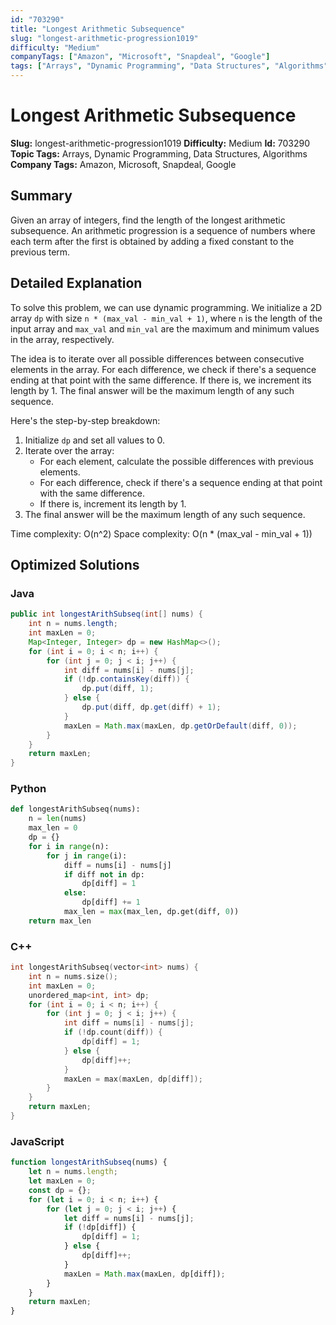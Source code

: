 ```yaml
---
id: "703290"
title: "Longest Arithmetic Subsequence"
slug: "longest-arithmetic-progression1019"
difficulty: "Medium"
companyTags: ["Amazon", "Microsoft", "Snapdeal", "Google"]
tags: ["Arrays", "Dynamic Programming", "Data Structures", "Algorithms"]
---
```


**Longest Arithmetic Subsequence**
=====================================

**Slug:** longest-arithmetic-progression1019
**Difficulty:** Medium
**Id:** 703290
**Topic Tags:** Arrays, Dynamic Programming, Data Structures, Algorithms
**Company Tags:** Amazon, Microsoft, Snapdeal, Google

## Summary
Given an array of integers, find the length of the longest arithmetic subsequence. An arithmetic progression is a sequence of numbers where each term after the first is obtained by adding a fixed constant to the previous term.

## Detailed Explanation
To solve this problem, we can use dynamic programming. We initialize a 2D array `dp` with size `n * (max_val - min_val + 1)`, where `n` is the length of the input array and `max_val` and `min_val` are the maximum and minimum values in the array, respectively.

The idea is to iterate over all possible differences between consecutive elements in the array. For each difference, we check if there's a sequence ending at that point with the same difference. If there is, we increment its length by 1. The final answer will be the maximum length of any such sequence.

Here's the step-by-step breakdown:

1. Initialize `dp` and set all values to 0.
2. Iterate over the array:
	* For each element, calculate the possible differences with previous elements.
	* For each difference, check if there's a sequence ending at that point with the same difference.
	* If there is, increment its length by 1.
3. The final answer will be the maximum length of any such sequence.

Time complexity: O(n^2)
Space complexity: O(n \* (max_val - min_val + 1))

## Optimized Solutions

### Java
```java
public int longestArithSubseq(int[] nums) {
    int n = nums.length;
    int maxLen = 0;
    Map<Integer, Integer> dp = new HashMap<>();
    for (int i = 0; i < n; i++) {
        for (int j = 0; j < i; j++) {
            int diff = nums[i] - nums[j];
            if (!dp.containsKey(diff)) {
                dp.put(diff, 1);
            } else {
                dp.put(diff, dp.get(diff) + 1);
            }
            maxLen = Math.max(maxLen, dp.getOrDefault(diff, 0));
        }
    }
    return maxLen;
}
```

### Python
```python
def longestArithSubseq(nums):
    n = len(nums)
    max_len = 0
    dp = {}
    for i in range(n):
        for j in range(i):
            diff = nums[i] - nums[j]
            if diff not in dp:
                dp[diff] = 1
            else:
                dp[diff] += 1
            max_len = max(max_len, dp.get(diff, 0))
    return max_len
```

### C++
```cpp
int longestArithSubseq(vector<int> nums) {
    int n = nums.size();
    int maxLen = 0;
    unordered_map<int, int> dp;
    for (int i = 0; i < n; i++) {
        for (int j = 0; j < i; j++) {
            int diff = nums[i] - nums[j];
            if (!dp.count(diff)) {
                dp[diff] = 1;
            } else {
                dp[diff]++;
            }
            maxLen = max(maxLen, dp[diff]);
        }
    }
    return maxLen;
}
```

### JavaScript
```javascript
function longestArithSubseq(nums) {
    let n = nums.length;
    let maxLen = 0;
    const dp = {};
    for (let i = 0; i < n; i++) {
        for (let j = 0; j < i; j++) {
            let diff = nums[i] - nums[j];
            if (!dp[diff]) {
                dp[diff] = 1;
            } else {
                dp[diff]++;
            }
            maxLen = Math.max(maxLen, dp[diff]);
        }
    }
    return maxLen;
}
```